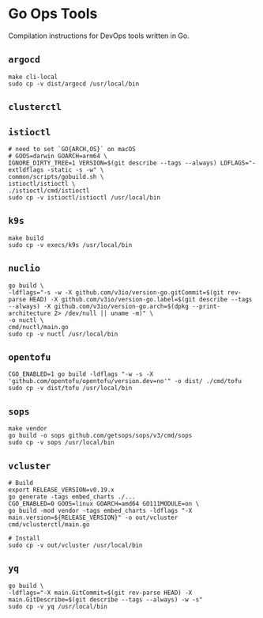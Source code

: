 # Go Ops Tools

Compilation instructions for DevOps tools written in Go.

## `argocd`

```
make cli-local
sudo cp -v dist/argocd /usr/local/bin
```

## `clusterctl`

## `istioctl`

```
# need to set `GO{ARCH,OS}` on macOS
# GOOS=darwin GOARCH=arm64 \
IGNORE_DIRTY_TREE=1 VERSION=$(git describe --tags --always) LDFLAGS="-extldflags -static -s -w" \
common/scripts/gobuild.sh \
istioctl/istioctl \
./istioctl/cmd/istioctl
sudo cp -v istioctl/istioctl /usr/local/bin
```

## `k9s`

```
make build
sudo cp -v execs/k9s /usr/local/bin
```

## `nuclio`

```
go build \
-ldflags="-s -w -X github.com/v3io/version-go.gitCommit=$(git rev-parse HEAD) -X github.com/v3io/version-go.label=$(git describe --tags --always) -X github.com/v3io/version-go.arch=$(dpkg --print-architecture 2> /dev/null || uname -m)" \
-o nuctl \
cmd/nuctl/main.go
sudo cp -v nuctl /usr/local/bin
```

## `opentofu`

```
CGO_ENABLED=1 go build -ldflags "-w -s -X 'github.com/opentofu/opentofu/version.dev=no'" -o dist/ ./cmd/tofu
sudo cp -v dist/tofu /usr/local/bin
```

## `sops`

```
make vendor
go build -o sops github.com/getsops/sops/v3/cmd/sops
sudo cp -v sops /usr/local/bin
```

## `vcluster`

```
# Build
export RELEASE_VERSION=v0.19.x
go generate -tags embed_charts ./...
CGO_ENABLED=0 GOOS=linux GOARCH=amd64 GO111MODULE=on \
go build -mod vendor -tags embed_charts -ldflags "-X main.version=${RELEASE_VERSION}" -o out/vcluster cmd/vclusterctl/main.go

# Install
sudo cp -v out/vcluster /usr/local/bin
```

## `yq`

```
go build \
-ldflags="-X main.GitCommit=$(git rev-parse HEAD) -X main.GitDescribe=$(git describe --tags --always) -w -s"
sudo cp -v yq /usr/local/bin
```
